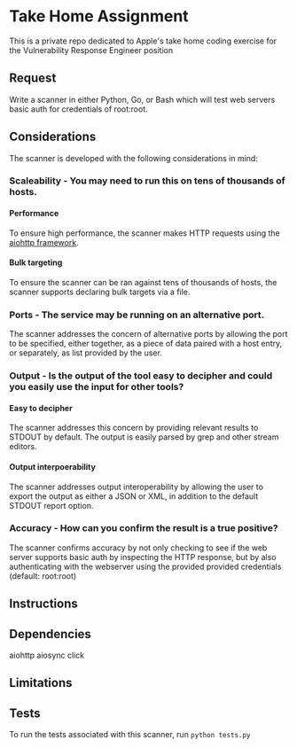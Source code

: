 # Take Home Assignment
This is a private repo dedicated to Apple's take home coding exercise for the Vulnerability Response Engineer position

## Request
Write a scanner in either Python, Go, or Bash which will test web servers basic auth for credentials of root:root.

## Considerations
The scanner is developed with the following considerations in mind:
### Scaleability - You may need to run this on tens of thousands of hosts.
#### Performance
To ensure high performance, the scanner makes HTTP requests using the [aiohttp framework](https://docs.aiohttp.org/en/stable/).
#### Bulk targeting
To ensure the scanner can be ran against tens of thousands of hosts, the scanner supports declaring bulk targets via a file.

### Ports - The service may be running on an alternative port.
The scanner addresses the concern of alternative ports by allowing the port to be specified, either together, as a piece of data paired with a host entry, or separately, as list provided by the user.

### Output - Is the output of the tool easy to decipher and could you easily use the input for other tools?
#### Easy to decipher
The scanner addresses this concern by providing relevant results to STDOUT by default. The output is easily parsed by grep and other stream editors.

#### Output interpoerability
The scanner addresses output interoperability by allowing the user to export the output as either a JSON or XML, in addition to the default STDOUT report option.
### Accuracy - How can you confirm the result is a true positive?
The scanner confirms accuracy by not only checking to see if the web server supports basic auth by inspecting the HTTP response, but by also authenticating with the webserver using the provided provided credentials (default: root:root)

## Instructions

## Dependencies
aiohttp
aiosync
click

## Limitations

## Tests
To run the tests associated with this scanner, run `python tests.py`
